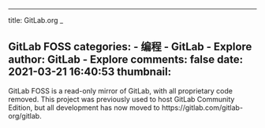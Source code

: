 
---
title: GitLab.org
_

GitLab FOSS
categories: 
    - 编程
    - GitLab - Explore
author: GitLab - Explore
comments: false
date: 2021-03-21 16:40:53
thumbnail: 
---

<div>   
GitLab FOSS is a read-only mirror of GitLab, with all proprietary code removed. This project was previously used to host GitLab Community Edition, but all development has now moved to https://gitlab.com/gitlab-org/gitlab.
  
</div>
            